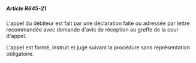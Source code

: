 ##### Article R645-21

L'appel du débiteur est fait par une déclaration faite ou adressée par lettre recommandée avec demande d'avis de réception au greffe de la cour d'appel.

L'appel est formé, instruit et jugé suivant la procédure sans représentation obligatoire.

